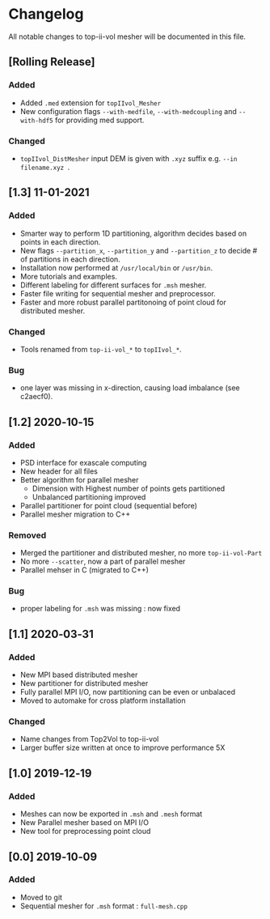 # Changelog
All notable changes to top-ii-vol mesher will be documented in this file.

## [Rolling Release]

### Added

- Added `.med` extension for `topIIvol_Mesher`
- New configuration flags `--with-medfile`, `--with-medcoupling`  and `--with-hdf5` for providing med support.

### Changed

- `topIIvol_DistMesher` input DEM is given with `.xyz` suffix e.g. `--in filename.xyz `.

## [1.3] 11-01-2021

### Added
- Smarter way to perform 1D partitioning, algorithm decides based on points in each direction.
- New flags `--partition_x`, `--partition_y`  and `--partition_z` to decide # of partitions in each direction. 
- Installation now performed at `/usr/local/bin` or `/usr/bin`.
- More tutorials and examples.
- Different labeling for different surfaces for `.msh` mesher.
- Faster file writing for sequential mesher and preprocessor.
- Faster and more robust parallel partitonoing of point cloud for distributed mesher.

### Changed

- Tools renamed from `top-ii-vol_*`  to `topIIvol_*`.

### Bug

- one layer was missing in x-direction, causing load imbalance (see c2aecf0).


## [1.2] 2020‑10‑15
### Added
- PSD interface for exascale computing
- New header for all files
- Better algorithm for parallel mesher
  - Dimension with Highest number of points gets partitioned
  - Unbalanced partitioning improved
- Parallel partitioner for point cloud (sequential before)
- Parallel mesher migration to C++

### Removed
- Merged the partitioner and distributed mesher, no more `top-ii-vol-Part`
- No more `--scatter`, now a part of parallel mesher
- Parallel mehser in C (migrated to C++)

### Bug

- proper labeling for `.msh` was missing : now fixed



## [1.1] 2020‑03‑31
### Added
- New MPI based distributed mesher
- New partitioner for distributed mesher
- Fully parallel MPI I/O, now partitioning can be even or unbalaced 
- Moved to automake for cross platform installation 

### Changed
- Name changes from Top2Vol to top-ii-vol
- Larger buffer size written at once to improve performance 5X

## [1.0] 2019‑12‑19
### Added
- Meshes can now be exported in `.msh` and `.mesh` format
- New Parallel mesher based on MPI I/O
- New tool for preprocessing point cloud

## [0.0] 2019‑10‑09
### Added
- Moved to git 
- Sequential mesher for `.msh` format : `full-mesh.cpp`
